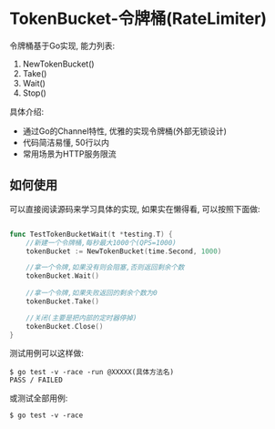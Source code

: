 # TokenBucket-令牌桶(RateLimiter)

令牌桶基于Go实现, 能力列表:

1. NewTokenBucket()
2. Take() 
3. Wait()
4. Stop()

具体介绍:

* 通过Go的Channel特性, 优雅的实现令牌桶(外部无锁设计)
* 代码简洁易懂, 50行以内
* 常用场景为HTTP服务限流

## 如何使用

可以直接阅读源码来学习具体的实现, 如果实在懒得看, 可以按照下面做:

```go

func TestTokenBucketWait(t *testing.T) {
    //新建一个令牌桶,每秒最大1000个(QPS=1000)
    tokenBucket := NewTokenBucket(time.Second, 1000)

    //拿一个令牌,如果没有则会阻塞,否则返回剩余个数
    tokenBucket.Wait()
    
    //拿一个令牌,如果失败返回的剩余个数为0
    tokenBucket.Take()

    //关闭(主要是把内部的定时器停掉)
    tokenBucket.Close()
}

```

测试用例可以这样做:

```
$ go test -v -race -run @XXXXX(具体方法名)
PASS / FAILED
```

或测试全部用例:
```
$ go test -v -race
```
